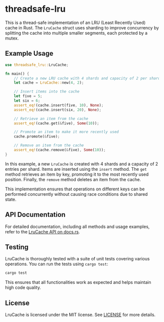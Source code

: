 # threadsafe-lru

This is a thread-safe implementation of an LRU (Least Recently Used) cache in Rust.
The `LruCache` struct uses sharding to improve concurrency by splitting the cache into multiple smaller segments, each protected by a mutex.

## Example Usage

```rust
use threadsafe_lru::LruCache;

fn main() {
    // Create a new LRU cache with 4 shards and capacity of 2 per shard
    let cache = LruCache::new(4, 2);

    // Insert items into the cache
    let five = 5;
    let six = 6;
    assert_eq!(cache.insert(five, 10), None);
    assert_eq!(cache.insert(six, 20), None);

    // Retrieve an item from the cache
    assert_eq!(cache.get(&five), Some(10));

    // Promote an item to make it more recently used
    cache.promote(&five);

    // Remove an item from the cache
    assert_eq!(cache.remove(&five), Some(10));
}
```

In this example, a new `LruCache` is created with 4 shards and a capacity of 2 entries per shard. 
Items are inserted using the `insert` method. 
The `get` method retrieves an item by key, promoting it to the most recently used position. 
Finally, the `remove` method deletes an item from the cache.

This implementation ensures that operations on different keys can be performed concurrently without causing race conditions due to shared state.

## API Documentation

For detailed documentation, including all methods and usage examples, refer to the [LruCache API on docs.rs](https://docs.rs/threadsafe-lru/latest/lrucache/).

## Testing

LruCache is thoroughly tested with a suite of unit tests covering various operations. You can run the tests using `cargo test`:

```sh
cargo test
```

This ensures that all functionalities work as expected and helps maintain high code quality.

## License

LruCache is licensed under the MIT license. See [LICENSE](LICENSE) for more details.
